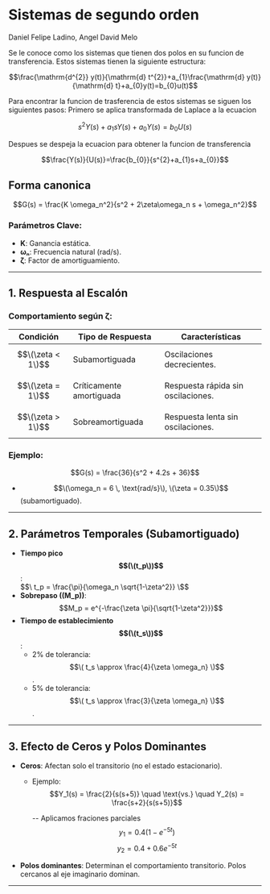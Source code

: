# Sistemas de segundo orden
Daniel Felipe Ladino, Angel David Melo

Se le conoce como los sistemas que tienen dos polos en su funcion de transferencia.
Estos sistemas tienen la siguiente estructura:

$$\frac{\mathrm{d^{2}} y(t)}{\mathrm{d} t^{2}}+a_{1}\frac{\mathrm{d} y(t)}{\mathrm{d} t}+a_{0}y(t)=b_{0}u(t)$$

Para encontrar la funcion de trasferencia de estos sistemas se siguen los siguientes pasos:
Primero se aplica transformada de Laplace a la ecuacion

$$s^{2}Y(s)+a_{1}sY(s)+a_{0}Y(s)=b_{0}U(s)$$

Despues se despeja la ecuacion para obtener la funcion de transferencia

$$\frac{Y(s)}{U(s)}=\frac{b_{0}}{s^{2}+a_{1}s+a_{0}}$$

## Forma canonica  
$$G(s) = \frac{K \omega_n^2}{s^2 + 2\zeta\omega_n s + \omega_n^2}$$  

### Parámetros Clave:  
- **K**: Ganancia estática.  
- **ωₙ**: Frecuencia natural (rad/s).  
- **ζ**: Factor de amortiguamiento.  

---

## 1. Respuesta al Escalón  
### Comportamiento según ζ:  
| **Condición**       | **Tipo de Respuesta**       | **Características**                |  
|---------------------|----------------------------|-----------------------------------|  
| $$\(\zeta < 1\)$$       | Subamortiguada             | Oscilaciones decrecientes.        |  
| $$\(\zeta = 1\)$$      | Críticamente amortiguada   | Respuesta rápida sin oscilaciones.|  
| $$\(\zeta > 1\)$$       | Sobreamortiguada           | Respuesta lenta sin oscilaciones. |  

### Ejemplo:  
$$G(s) = \frac{36}{s^2 + 4.2s + 36}$$ 
- $$\(\omega_n = 6 \, \text{rad/s}\), \(\zeta = 0.35\)$$ (subamortiguado).  

---

## 2. Parámetros Temporales (Subamortiguado)  
- **Tiempo pico $$(\(t_p\))$$**:  
  $$\ t_p = \frac{\pi}{\omega_n \sqrt{1-\zeta^2}} \$$  
- **Sobrepaso (\(M_p\))**:  
  $$M_p = e^{-\frac{\zeta \pi}{\sqrt{1-\zeta^2}}}$$ 
- **Tiempo de establecimiento $$(\(t_s\))$$**:  
  - 2% de tolerancia: $$\( t_s \approx \frac{4}{\zeta \omega_n} \)$$.  
  - 5% de tolerancia: $$\( t_s \approx \frac{3}{\zeta \omega_n} \)$$.  

---

## 3. Efecto de Ceros y Polos Dominantes  
- **Ceros**: Afectan solo el transitorio (no el estado estacionario).  
  - Ejemplo:  
    $$Y_1(s) = \frac{2}{s(s+5)} \quad \text{vs.} \quad Y_2(s) = \frac{s+2}{s(s+5)}$$
    
    -- Aplicamos fraciones parciales
$$y_1 = 0.4(1 - e^{-5t})$$
$$y_2 = 0.4 + 0.6e^{-5t}$$
- **Polos dominantes**: Determinan el comportamiento transitorio. Polos cercanos al eje imaginario dominan.  

---
